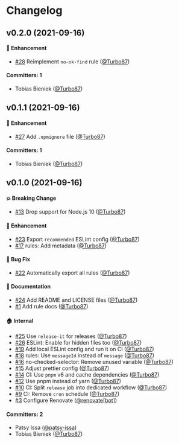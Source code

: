 # Changelog



## v0.2.0 (2021-09-16)

#### :rocket: Enhancement
* [#28](https://github.com/simplabs/eslint-plugin-qunit-dom/pull/28) Reimplement `no-ok-find` rule ([@Turbo87](https://github.com/Turbo87))

#### Committers: 1
- Tobias Bieniek ([@Turbo87](https://github.com/Turbo87))

## v0.1.1 (2021-09-16)

#### :rocket: Enhancement
* [#27](https://github.com/simplabs/eslint-plugin-qunit-dom/pull/27) Add `.npmignore` file ([@Turbo87](https://github.com/Turbo87))

#### Committers: 1
- Tobias Bieniek ([@Turbo87](https://github.com/Turbo87))

## v0.1.0 (2021-09-16)

#### :boom: Breaking Change
* [#13](https://github.com/simplabs/eslint-plugin-qunit-dom/pull/13) Drop support for Node.js 10 ([@Turbo87](https://github.com/Turbo87))

#### :rocket: Enhancement
* [#23](https://github.com/simplabs/eslint-plugin-qunit-dom/pull/23) Export `recommended` ESLint config ([@Turbo87](https://github.com/Turbo87))
* [#17](https://github.com/simplabs/eslint-plugin-qunit-dom/pull/17) rules: Add metadata ([@Turbo87](https://github.com/Turbo87))

#### :bug: Bug Fix
* [#22](https://github.com/simplabs/eslint-plugin-qunit-dom/pull/22) Automatically export all rules ([@Turbo87](https://github.com/Turbo87))

#### :memo: Documentation
* [#24](https://github.com/simplabs/eslint-plugin-qunit-dom/pull/24) Add README and LICENSE files ([@Turbo87](https://github.com/Turbo87))
* [#1](https://github.com/simplabs/eslint-plugin-qunit-dom/pull/1) Add rule docs ([@Turbo87](https://github.com/Turbo87))

#### :house: Internal
* [#25](https://github.com/simplabs/eslint-plugin-qunit-dom/pull/25) Use `release-it` for releases ([@Turbo87](https://github.com/Turbo87))
* [#26](https://github.com/simplabs/eslint-plugin-qunit-dom/pull/26) ESLint: Enable for hidden files too ([@Turbo87](https://github.com/Turbo87))
* [#19](https://github.com/simplabs/eslint-plugin-qunit-dom/pull/19) Add local ESLint config and run it on CI ([@Turbo87](https://github.com/Turbo87))
* [#18](https://github.com/simplabs/eslint-plugin-qunit-dom/pull/18) rules: Use `messageId` instead of `message` ([@Turbo87](https://github.com/Turbo87))
* [#16](https://github.com/simplabs/eslint-plugin-qunit-dom/pull/16) no-checked-selector: Remove unused variable ([@Turbo87](https://github.com/Turbo87))
* [#15](https://github.com/simplabs/eslint-plugin-qunit-dom/pull/15) Adjust prettier config ([@Turbo87](https://github.com/Turbo87))
* [#14](https://github.com/simplabs/eslint-plugin-qunit-dom/pull/14) CI: Use `pnpm` v6 and cache dependencies ([@Turbo87](https://github.com/Turbo87))
* [#12](https://github.com/simplabs/eslint-plugin-qunit-dom/pull/12) Use pnpm instead of yarn ([@Turbo87](https://github.com/Turbo87))
* [#10](https://github.com/simplabs/eslint-plugin-qunit-dom/pull/10) CI: Split `release` job into dedicated workflow ([@Turbo87](https://github.com/Turbo87))
* [#9](https://github.com/simplabs/eslint-plugin-qunit-dom/pull/9) CI: Remove `cron` schedule ([@Turbo87](https://github.com/Turbo87))
* [#3](https://github.com/simplabs/eslint-plugin-qunit-dom/pull/3) Configure Renovate ([@renovate[bot]](https://github.com/apps/renovate))

#### Committers: 2
- Patsy Issa ([@patsy-issa](https://github.com/patsy-issa))
- Tobias Bieniek ([@Turbo87](https://github.com/Turbo87))

